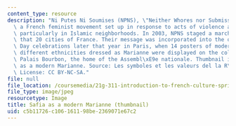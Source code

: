 ```yaml
---
content_type: resource
description: "Ni Putes Ni Soumises (NPNS), \"Neither Whores nor Submissives,\" is\
  \ a French feminist movement set up in response to acts of violence against women,\
  \ particularly in Islamic neighborhoods. In 2003, NPNS staged a march through more\
  \ that 20 cities of France. Their message was incorporated into the official Bastille\
  \ Day celebrations later that year in Paris, when 14 posters of modern woman of\
  \ different ethnicities dressed as Marianne were displayed on the columns of the\
  \ Palais Bourbon, the home of the Assembl\xE9e nationale. Thumbnail image of Safia\
  \ as a modern Marianne. Source: Les symboles et les valeurs del la R\xE9publique.\
  \ License: CC BY-NC-SA."
file: null
file_location: /coursemedia/21g-311-introduction-to-french-culture-spring-2014/c5b11726c106161198be2369071e67c2_21g.311s14-th.jpg
file_type: image/jpeg
resourcetype: Image
title: Safia as a modern Marianne (thumbnail)
uid: c5b11726-c106-1611-98be-2369071e67c2
---
```


